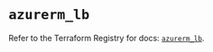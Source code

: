 # `azurerm_lb`

Refer to the Terraform Registry for docs: [`azurerm_lb`](https://registry.terraform.io/providers/hashicorp/azurerm/4.33.0/docs/resources/lb).
